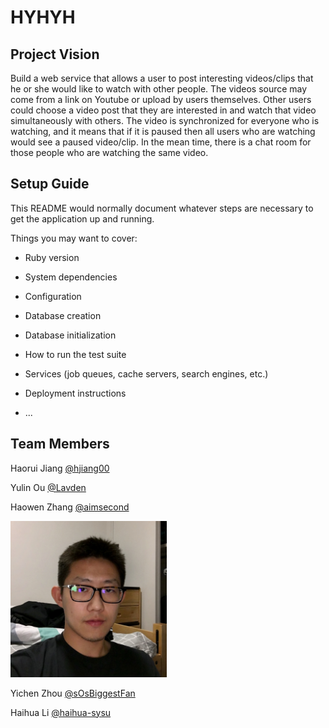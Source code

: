 # HYHYH

## Project Vision
Build a web service that allows a user to post interesting videos/clips that he or she would like to watch with other people. The videos source may come from a link on Youtube or upload by users themselves. Other users could choose a video post that they are interested in and watch that video simultaneously with others. The video is synchronized for everyone who is watching, and it means that if it is paused then all users who are watching would see a paused video/clip. In the mean time, there is a chat room for those people who are watching the same video. 

## Setup Guide
This README would normally document whatever steps are necessary to get the
application up and running.

Things you may want to cover:

* Ruby version

* System dependencies

* Configuration

* Database creation

* Database initialization

* How to run the test suite

* Services (job queues, cache servers, search engines, etc.)

* Deployment instructions

* ...

## Team Members

Haorui Jiang [@hjiang00](https://github.com/hjiang00)

Yulin Ou [@Lavden](https://github.com/Lavden)

Haowen Zhang [@aimsecond](https://github.com/aimsecond)

<img src="./pics/haowen_zhang.jpg" width="250">

Yichen Zhou [@sOsBiggestFan](https://github.com/sOsBiggestFan)

Haihua Li [@haihua-sysu](https://github.com/haihua-sysu)
